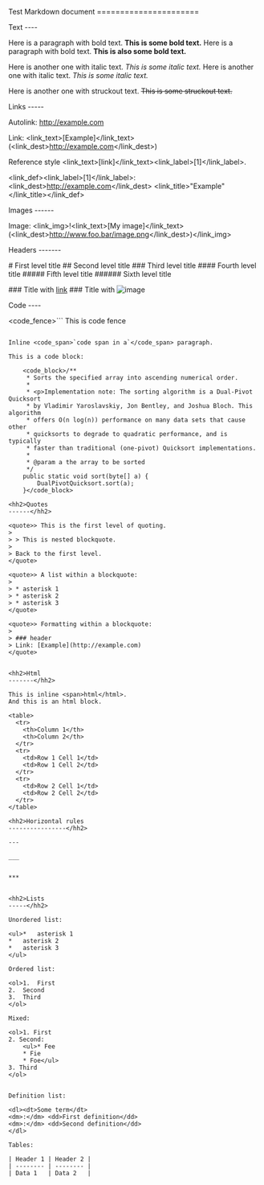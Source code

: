<hh1>Test Markdown document
======================</hh1>

<hh2>Text
----</hh2>

Here is a paragraph with bold text. <bold><boldm>**</boldm>This is some bold text.<boldm>**</boldm></bold> Here is a
paragraph with bold text. <bold><boldm>__</boldm>This is also some bold text.<boldm>__</boldm></bold>

Here is another one with italic text. <italic><italicm>*</italicm>This is some italic text.<italicm>*</italicm></italic> Here is
another one with italic text. <italic><italicm>_</italicm>This is some italic text.<italicm>_</italicm></italic>

Here is another one with struckout text. <strike>~~This is some struckout text.~~</strike>


<hh2>Links
-----</hh2>

Autolink: <alink><http://example.com></alink>

Link: <link_text>[Example]</link_text>(<link_dest>http://example.com</link_dest>)

Reference style <link_text>[link]</link_text><link_label>[1]</link_label>.

<link_def><link_label>[1]</link_label>: <link_dest>http://example.com</link_dest>  <link_title>"Example"</link_title></link_def>


<hh2>Images
------</hh2>

Image: <link_img>!<link_text>[My image]</link_text>(<link_dest>http://www.foo.bar/image.png</link_dest>)</link_img>

<hh2>Headers
-------</hh2>

<hh1># First level title</hh1>
<hh2>## Second level title</hh2>
<hh3>### Third level title</hh3>
<hh4>#### Fourth level title</hh4>
<hh5>##### Fifth level title</hh5>
<hh6>###### Sixth level title</hh6>

<hh3>### Title with [link](http://localhost)</hh3>
<hh3>### Title with ![image](http://localhost)</hh3>

<hh2>Code
----</hh2>

<code_fence>```
This
  is
    code
      fence
```</code_fence>

Inline <code_span>`code span in a`</code_span> paragraph.

This is a code block:

    <code_block>/**
     * Sorts the specified array into ascending numerical order.
     *
     * <p>Implementation note: The sorting algorithm is a Dual-Pivot Quicksort
     * by Vladimir Yaroslavskiy, Jon Bentley, and Joshua Bloch. This algorithm
     * offers O(n log(n)) performance on many data sets that cause other
     * quicksorts to degrade to quadratic performance, and is typically
     * faster than traditional (one-pivot) Quicksort implementations.
     *
     * @param a the array to be sorted
     */
    public static void sort(byte[] a) {
        DualPivotQuicksort.sort(a);
    }</code_block>

<hh2>Quotes
------</hh2>

<quote>> This is the first level of quoting.
>
> > This is nested blockquote.
>
> Back to the first level.
</quote>

<quote>> A list within a blockquote:
>
> *	asterisk 1
> *	asterisk 2
> *	asterisk 3
</quote>

<quote>> Formatting within a blockquote:
>
> ### header
> Link: [Example](http://example.com)
</quote>


<hh2>Html
-------</hh2>

This is inline <span>html</html>.
And this is an html block.

<table>
  <tr>
    <th>Column 1</th>
    <th>Column 2</th>
  </tr>
  <tr>
    <td>Row 1 Cell 1</td>
    <td>Row 1 Cell 2</td>
  </tr>
  <tr>
    <td>Row 2 Cell 1</td>
    <td>Row 2 Cell 2</td>
  </tr>
</table>

<hh2>Horizontal rules
----------------</hh2>

---

___


***


<hh2>Lists
-----</hh2>

Unordered list:

<ul>*	asterisk 1
*	asterisk 2
*	asterisk 3
</ul>

Ordered list:

<ol>1.	First
2.	Second
3.	Third
</ol>

Mixed:

<ol>1. First
2. Second:
	<ul>* Fee
	* Fie
	* Foe</ul>
3. Third
</ol>


Definition list:

<dl><dt>Some term</dt>
<dm>:</dm> <dd>First definition</dd>
<dm>:</dm> <dd>Second definition</dd>
</dl>

Tables:

| Header 1 | Header 2 |
| -------- | -------- |
| Data 1   | Data 2   |